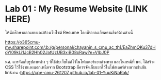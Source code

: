 # Lab 01 : My Resume Website (LINK HERE)

ให้นักศึกษาออกแบบและสร้างเว็บไซต์ Resume โดยมีรายละเอียดตามลิงค์ด้านล่างนี้

https://o365cmu-my.sharepoint.com/:b:/g/personal/chayanin_s_cmu_ac_th1/EaZhmQKu37dHoYl09kLi1JcB2Hh02JatUzUB3xiB08xRaw?e=VIbJ0P

นศ. ควรจัดเก็บรูปภาพต่าง ๆ ที่ใช้กับเว็บไซต์ไว้ในโฟลเดอร์แยกต่างหาก และในกรณีที่ นศ. ได้สร้าง CSS ไว้ใช้งานเองนอกเหนือจาก Bootstrap ก็ควรจัดเก็บแยกไว้ในโฟลเดอร์ต่างหากเช่นกัน
linkงาน :https://cpe-cmu-261207.github.io/lab-01-YuuKiNaRak/
